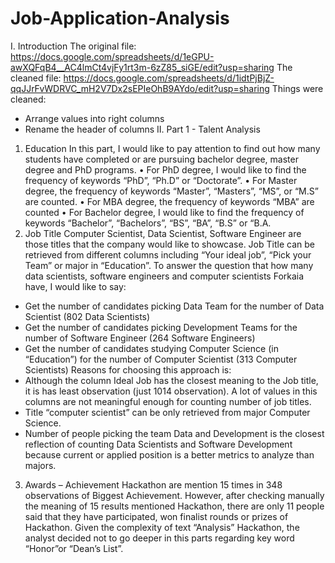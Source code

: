 # Job-Application-Analysis
I.	Introduction
The original file: https://docs.google.com/spreadsheets/d/1eGPU-awXQFqB4__AC4lmCt4vjFy1rt3m-6zZ85_siGE/edit?usp=sharing
The cleaned file: https://docs.google.com/spreadsheets/d/1idtPjBjZ-qqJJrFvWDRVC_mH2V7Dx2sEPIeOhB9AYdo/edit?usp=sharing
Things were cleaned:
-	Arrange values into right columns
-	Rename the header of columns
II.	Part 1 - Talent Analysis
1.	Education
In this part, I would like to pay attention to find out how many students have completed or are pursuing bachelor degree, master degree and PhD programs.
•	For PhD degree, I would like to find the frequency of keywords “PhD”, “Ph.D” or “Doctorate”.
•	For Master degree, the frequency of keywords “Master”, “Masters”, “MS”, or “M.S” are counted.
•	For MBA degree, the frequency of keywords “MBA” are counted
•	For Bachelor degree, I would like to find the frequency of keywords “Bachelor”, “Bachelors”, “BS”, “BA”, “B.S” or “B.A.
2.	Job Title
Computer Scientist, Data Scientist, Software Engineer are those titles that the company would like to showcase. Job Title can be retrieved from different columns including “Your ideal job”, “Pick your Team” or major in “Education”. 
To answer the question that how many data scientists, software engineers and computer scientists Forkaia have, I would like to say:
-	Get the number of candidates picking Data Team for the number of Data Scientist (802 Data Scientists)
-	Get the number of candidates picking Development Teams for the number of Software Engineer (264 Software Engineers)
-	Get the number of candidates studying Computer Science (in “Education”) for the number of Computer Scientist (313 Computer Scientists)
Reasons for choosing this approach is:
-	Although the column Ideal Job has the closest meaning to the Job title, it is has least observation (just 1014 observation). A lot of values in this columns are not meaningful enough for counting number of job titles.
-	Title “computer scientist” can be only retrieved from major Computer Science.
-	Number of people picking the team Data and Development is the closest reflection of counting Data Scientists and Software Development because current or applied position is a better metrics to analyze than majors.
3.	Awards – Achievement
Hackathon are mention 15 times in 348 observations of Biggest Achievement. However, after checking manually the meaning of 15 results mentioned Hackathon, there are only 11 people said that they have participated, won finalist rounds or prizes of Hackathon.
Given the complexity of text “Analysis” Hackathon, the analyst decided not to go deeper in this parts regarding key word “Honor”or “Dean’s List”.
